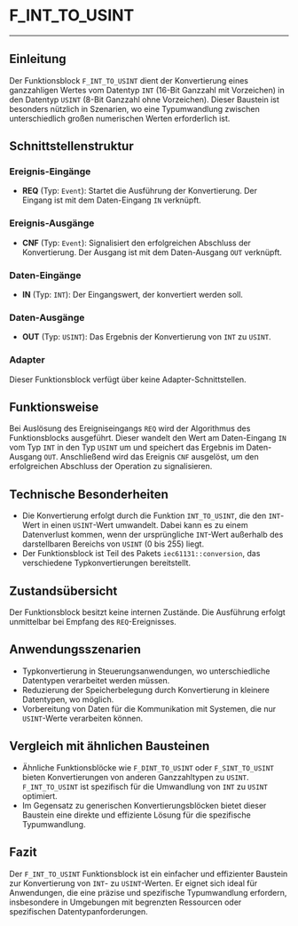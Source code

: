 # F_INT_TO_USINT

* * * * * * * * * *
## Einleitung
Der Funktionsblock `F_INT_TO_USINT` dient der Konvertierung eines ganzzahligen Wertes vom Datentyp `INT` (16-Bit Ganzzahl mit Vorzeichen) in den Datentyp `USINT` (8-Bit Ganzzahl ohne Vorzeichen). Dieser Baustein ist besonders nützlich in Szenarien, wo eine Typumwandlung zwischen unterschiedlich großen numerischen Werten erforderlich ist.

## Schnittstellenstruktur

### **Ereignis-Eingänge**
- **REQ** (Typ: `Event`): Startet die Ausführung der Konvertierung. Der Eingang ist mit dem Daten-Eingang `IN` verknüpft.

### **Ereignis-Ausgänge**
- **CNF** (Typ: `Event`): Signalisiert den erfolgreichen Abschluss der Konvertierung. Der Ausgang ist mit dem Daten-Ausgang `OUT` verknüpft.

### **Daten-Eingänge**
- **IN** (Typ: `INT`): Der Eingangswert, der konvertiert werden soll.

### **Daten-Ausgänge**
- **OUT** (Typ: `USINT`): Das Ergebnis der Konvertierung von `INT` zu `USINT`.

### **Adapter**
Dieser Funktionsblock verfügt über keine Adapter-Schnittstellen.

## Funktionsweise
Bei Auslösung des Ereigniseingangs `REQ` wird der Algorithmus des Funktionsblocks ausgeführt. Dieser wandelt den Wert am Daten-Eingang `IN` vom Typ `INT` in den Typ `USINT` um und speichert das Ergebnis im Daten-Ausgang `OUT`. Anschließend wird das Ereignis `CNF` ausgelöst, um den erfolgreichen Abschluss der Operation zu signalisieren.

## Technische Besonderheiten
- Die Konvertierung erfolgt durch die Funktion `INT_TO_USINT`, die den `INT`-Wert in einen `USINT`-Wert umwandelt. Dabei kann es zu einem Datenverlust kommen, wenn der ursprüngliche `INT`-Wert außerhalb des darstellbaren Bereichs von `USINT` (0 bis 255) liegt.
- Der Funktionsblock ist Teil des Pakets `iec61131::conversion`, das verschiedene Typkonvertierungen bereitstellt.

## Zustandsübersicht
Der Funktionsblock besitzt keine internen Zustände. Die Ausführung erfolgt unmittelbar bei Empfang des `REQ`-Ereignisses.

## Anwendungsszenarien
- Typkonvertierung in Steuerungsanwendungen, wo unterschiedliche Datentypen verarbeitet werden müssen.
- Reduzierung der Speicherbelegung durch Konvertierung in kleinere Datentypen, wo möglich.
- Vorbereitung von Daten für die Kommunikation mit Systemen, die nur `USINT`-Werte verarbeiten können.

## Vergleich mit ähnlichen Bausteinen
- Ähnliche Funktionsblöcke wie `F_DINT_TO_USINT` oder `F_SINT_TO_USINT` bieten Konvertierungen von anderen Ganzzahltypen zu `USINT`. `F_INT_TO_USINT` ist spezifisch für die Umwandlung von `INT` zu `USINT` optimiert.
- Im Gegensatz zu generischen Konvertierungsblöcken bietet dieser Baustein eine direkte und effiziente Lösung für die spezifische Typumwandlung.

## Fazit
Der `F_INT_TO_USINT` Funktionsblock ist ein einfacher und effizienter Baustein zur Konvertierung von `INT`- zu `USINT`-Werten. Er eignet sich ideal für Anwendungen, die eine präzise und spezifische Typumwandlung erfordern, insbesondere in Umgebungen mit begrenzten Ressourcen oder spezifischen Datentypanforderungen.
